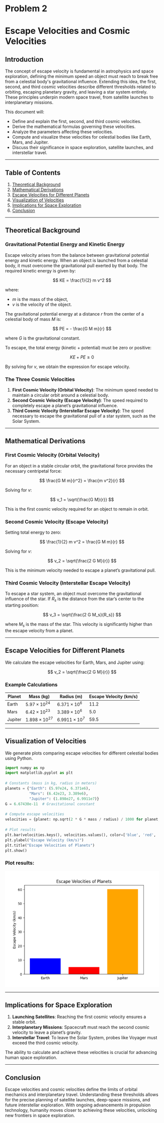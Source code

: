 # Problem 2

# Escape Velocities and Cosmic Velocities

## Introduction

The concept of escape velocity is fundamental in astrophysics and space exploration, defining the minimum speed an object must reach to break free from a celestial body's gravitational influence. Extending this idea, the first, second, and third cosmic velocities describe different thresholds related to orbiting, escaping planetary gravity, and leaving a star system entirely. These principles underpin modern space travel, from satellite launches to interplanetary missions.

This document will:

- Define and explain the first, second, and third cosmic velocities.
- Derive the mathematical formulas governing these velocities.
- Analyze the parameters affecting these velocities.
- Compute and visualize these velocities for celestial bodies like Earth, Mars, and Jupiter.
- Discuss their significance in space exploration, satellite launches, and interstellar travel.

---

## Table of Contents

1. [Theoretical Background](#theoretical-background)
2. [Mathematical Derivations](#mathematical-derivations)
3. [Escape Velocities for Different Planets](#escape-velocities-for-different-planets)
4. [Visualization of Velocities](#visualization-of-velocities)
5. [Implications for Space Exploration](#implications-for-space-exploration)
6. [Conclusion](#conclusion)

---

## Theoretical Background

### Gravitational Potential Energy and Kinetic Energy

Escape velocity arises from the balance between gravitational potential energy and kinetic energy. When an object is launched from a celestial body, it must overcome the gravitational pull exerted by that body. The required kinetic energy is given by:

$$
KE = \frac{1}{2} m v^2
$$

where:
- $m$ is the mass of the object,
- $v$ is the velocity of the object.

The gravitational potential energy at a distance $r$ from the center of a celestial body of mass $M$ is:

$$
PE = - \frac{G M m}{r}
$$

where $G$ is the gravitational constant.

To escape, the total energy (kinetic + potential) must be zero or positive:

$$
KE + PE \geq 0
$$

By solving for $v$, we obtain the expression for escape velocity.

### The Three Cosmic Velocities

1. **First Cosmic Velocity (Orbital Velocity)**: The minimum speed needed to maintain a circular orbit around a celestial body.
2. **Second Cosmic Velocity (Escape Velocity)**: The speed required to completely escape a planet’s gravitational influence.
3. **Third Cosmic Velocity (Interstellar Escape Velocity)**: The speed necessary to escape the gravitational pull of a star system, such as the Solar System.

---

## Mathematical Derivations

### First Cosmic Velocity (Orbital Velocity)

For an object in a stable circular orbit, the gravitational force provides the necessary centripetal force:

$$
\frac{G M m}{r^2} = \frac{m v^2}{r}
$$

Solving for $v$:

$$
v_1 = \sqrt{\frac{G M}{r}}
$$

This is the first cosmic velocity required for an object to remain in orbit.

### Second Cosmic Velocity (Escape Velocity)

Setting total energy to zero:

$$
\frac{1}{2} m v^2 = \frac{G M m}{r}
$$

Solving for $v$:

$$
v_2 = \sqrt{\frac{2 G M}{r}}
$$

This is the minimum velocity needed to escape a planet’s gravitational pull.

### Third Cosmic Velocity (Interstellar Escape Velocity)

To escape a star system, an object must overcome the gravitational influence of the star. If $R_s$ is the distance from the star’s center to the starting position:

$$
v_3 = \sqrt{\frac{2 G M_s}{R_s}}
$$

where $M_s$ is the mass of the star. This velocity is significantly higher than the escape velocity from a planet.

---

## Escape Velocities for Different Planets

We calculate the escape velocities for Earth, Mars, and Jupiter using:

$$
v_2 = \sqrt{\frac{2 G M}{r}}
$$

### Example Calculations

| Planet | Mass (kg) | Radius (m) | Escape Velocity (km/s) |
|--------|------------|-------------|-------------------|
| Earth  | $5.97 \times 10^{24}$ | $6.371 \times 10^6$ | 11.2 |
| Mars   | $6.42 \times 10^{23}$ | $3.389 \times 10^6$ | 5.0 |
| Jupiter| $1.898 \times 10^{27}$ | $6.9911 \times 10^7$ | 59.5 |

---

## Visualization of Velocities

We generate plots comparing escape velocities for different celestial bodies using Python.

```python
import numpy as np
import matplotlib.pyplot as plt

# Constants (mass in kg, radius in meters)
planets = {"Earth": (5.97e24, 6.371e6),
           "Mars": (6.42e23, 3.389e6),
           "Jupiter": (1.898e27, 6.9911e7)}
G = 6.67430e-11  # Gravitational constant

# Compute escape velocities
velocities = {planet: np.sqrt(2 * G * mass / radius) / 1000 for planet, (mass, radius) in planets.items()}

# Plot results
plt.bar(velocities.keys(), velocities.values(), color=['blue', 'red', 'orange'])
plt.ylabel("Escape Velocity (km/s)")
plt.title("Escape Velocities of Planets")
plt.show()
```

### Plot results:

![Escape Velocities](Problem2GraphsAndScripts/plotEscapeVelocities.png)

---

## Implications for Space Exploration

1. **Launching Satellites**: Reaching the first cosmic velocity ensures a stable orbit.
2. **Interplanetary Missions**: Spacecraft must reach the second cosmic velocity to leave a planet’s gravity.
3. **Interstellar Travel**: To leave the Solar System, probes like Voyager must exceed the third cosmic velocity.

The ability to calculate and achieve these velocities is crucial for advancing human space exploration.

---

## Conclusion

Escape velocities and cosmic velocities define the limits of orbital mechanics and interplanetary travel. Understanding these thresholds allows for the precise planning of satellite launches, deep-space missions, and future interstellar exploration. With ongoing advancements in propulsion technology, humanity moves closer to achieving these velocities, unlocking new frontiers in space exploration.

